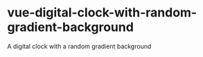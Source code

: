 # vue-digital-clock-with-random-gradient-background
A digital clock with a random gradient background
